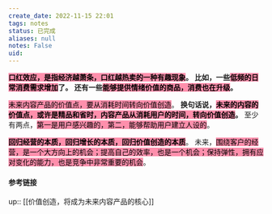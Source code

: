 ```yaml
---
create_date: 2022-11-15 22:01
tags: notes
status: 已完成
aliases: null
notes: False
uid: 
---
```


**<mark style="background: #FF5582A6;">口红效应，是指经济越萧条，口红越热卖的一种有趣现象</mark>。**
**比如，一些<mark style="background: #FF5582A6;">低频的日常消费需求增加</mark>了。**
**还有一些<mark style="background: #FF5582A6;">能够提供情绪价值的商品，消费也在升级</mark>。**

<mark style="background: #FF5582A6;">未来内容产品的价值点，要从消耗时间转向价值创造</mark>。
**换句话说，<mark style="background: #FF5582A6;">未来的内容的价值点，或许是精品和省时，内容产品从消耗用户的时间，转向价值创造</mark>。**
至少有两点，<mark style="background: #FF5582A6;">第一是用户感兴趣的，第二，能够帮助用户建立人设的</mark>。

**<mark style="background: #FF5582A6;">回归经营的本质，回归增长的本质，回归价值创造的本质</mark>**。
未来，<mark style="background: #FF5582A6;">围绕客户的经营，是一个大方向上的机会；提高自己的效率，也是一个机会；保持弹性，拥有应对变化的能力，也是竞争中非常重要的机会</mark>。

#### 参考链接

up:: [[价值创造，将成为未来内容产品的核心]]
